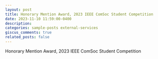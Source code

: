```yaml
---
layout: post
title: Honorary Mention Award, 2023 IEEE ComSoc Student Competition
date: 2023-11-10 11:59:00-0400
description: 
categories: sample-posts external-services
giscus_comments: true
related_posts: false
---
```

Honorary Mention Award, 2023 IEEE ComSoc Student Competition

